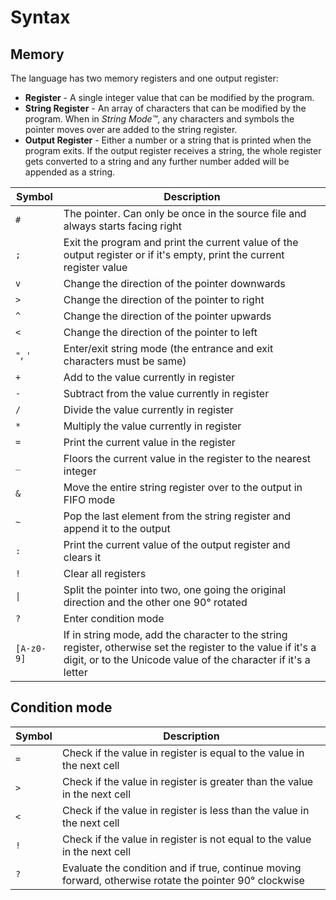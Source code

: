 # Syntax

## Memory

The language has two memory registers and one output register:

- **Register** - A single integer value that can be modified by the program.
- **String Register** - An array of characters that can be modified by the program. When in *String Mode™️*, any characters and symbols the pointer moves over are added to the string register.
- **Output Register** - Either a number or a string that is printed when the program exits. If the output register receives a string, the whole register gets converted to a string and any further number added will be appended as a string.

| Symbol | Description |
| ------ | ----------- |
| `#`    | The pointer. Can only be once in the source file and always starts facing right |
| `;`    | Exit the program and print the current value of the output register or if it's empty, print the current register value |
| `v`    | Change the direction of the pointer downwards |
| `>`    | Change the direction of the pointer to right |
| `^`    | Change the direction of the pointer upwards |
| `<`    | Change the direction of the pointer to left |
| `"`, `'` | Enter/exit string mode (the entrance and exit characters must be same) |
| `+` | Add to the value currently in register |
| `-` | Subtract from the value currently in register |
| `/` | Divide the value currently in register |
| `*` | Multiply the value currently in register |
| `=` | Print the current value in the register |
| `_` | Floors the current value in the register to the nearest integer |
| `&` | Move the entire string register over to the output in FIFO mode |
| `~` | Pop the last element from the string register and append it to the output |
| `:` | Print the current value of the output register and clears it |
| `!` | Clear all registers |
| `\|` | Split the pointer into two, one going the original direction and the other one 90° rotated |
| `?` | Enter condition mode |
| `[A-z0-9]` | If in string mode, add the character to the string register, otherwise set the register to the value if it's a digit, or to the Unicode value of the character if it's a letter |


## Condition mode

| Symbol | Description |
| ------ | ----------- |
| `=` | Check if the value in register is equal to the value in the next cell |
| `>` | Check if the value in register is greater than the value in the next cell |
| `<` | Check if the value in register is less than the value in the next cell |
| `!` | Check if the value in register is not equal to the value in the next cell |
| `?` | Evaluate the condition and if true, continue moving forward, otherwise rotate the pointer 90° clockwise |
